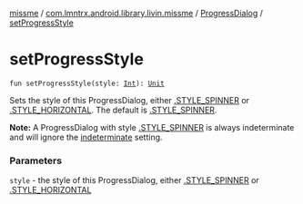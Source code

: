 [missme](../../index.md) / [com.lmntrx.android.library.livin.missme](../index.md) / [ProgressDialog](index.md) / [setProgressStyle](./set-progress-style.md)

# setProgressStyle

`fun setProgressStyle(style: `[`Int`](https://kotlinlang.org/api/latest/jvm/stdlib/kotlin/-int/index.html)`): `[`Unit`](https://kotlinlang.org/api/latest/jvm/stdlib/kotlin/-unit/index.html)

Sets the style of this ProgressDialog, either [.STYLE_SPINNER](#) or
[.STYLE_HORIZONTAL](#). The default is [.STYLE_SPINNER](#).

**Note:** A ProgressDialog with style [.STYLE_SPINNER](#)
is always indeterminate and will ignore the [ indeterminate](#) setting.

### Parameters

`style` - the style of this ProgressDialog, either [.STYLE_SPINNER](#) or
[.STYLE_HORIZONTAL](#)